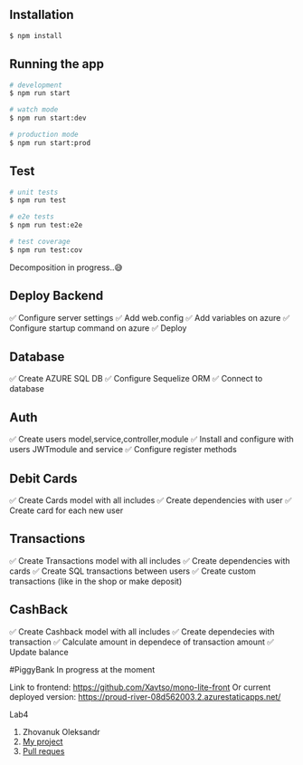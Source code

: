 
## Installation

```bash
$ npm install
```

## Running the app

```bash
# development
$ npm run start

# watch mode
$ npm run start:dev

# production mode
$ npm run start:prod
```

## Test

```bash
# unit tests
$ npm run test

# e2e tests
$ npm run test:e2e

# test coverage
$ npm run test:cov
```

Decomposition in progress..😅

## Deploy Backend

✅ Configure server settings
✅ Add web.config
✅ Add variables on azure
✅ Configure startup command on azure
✅ Deploy

## Database

✅ Create AZURE SQL DB
✅ Configure Sequelize ORM
✅ Connect to database

## Auth
✅ Create users model,service,controller,module
✅ Install and configure with users JWTmodule and service
✅ Configure register methods

## Debit Cards

✅ Create Cards model with all includes
✅ Create dependencies with user
✅ Create card for each new user

## Transactions

✅ Create Transactions model with all includes
✅ Create dependencies with cards 
✅ Create SQL transactions between users
✅ Create custom transactions (like in the shop or make deposit)

## CashBack

✅ Create Cashback model with all includes
✅ Create dependecies with transaction
✅ Calculate amount in dependece of transaction amount
✅ Update balance

#PiggyBank
In progress at the moment

Link to frontend: https://github.com/Xavtso/mono-lite-front
Or current deployed version: https://proud-river-08d562003.2.azurestaticapps.net/

Lab4
1. Zhovanuk Oleksandr
2. <a href="https://github.com/fdsssawe/inkfinder" target="_blank">My project</a>
3. <a href="https://github.com/fdsssawe/mono_lite_backend/pull/1" target="_blank">Pull reques</a>
